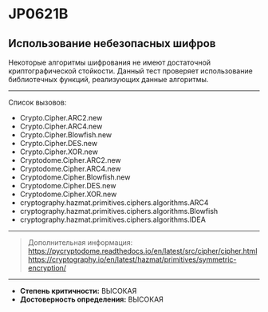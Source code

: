 # JP0621B
## Использование небезопасных шифров
Некоторые алгоритмы шифрования не имеют достаточной криптографической стойкости. Данный тест проверяет
использование библиотечных функций, реализующих данные алгоритмы.

---
Список вызовов:

* Crypto.Cipher.ARC2.new
* Crypto.Cipher.ARC4.new
* Crypto.Cipher.Blowfish.new
* Crypto.Cipher.DES.new
* Crypto.Cipher.XOR.new
* Cryptodome.Cipher.ARC2.new
* Cryptodome.Cipher.ARC4.new
* Cryptodome.Cipher.Blowfish.new
* Cryptodome.Cipher.DES.new
* Cryptodome.Cipher.XOR.new
* cryptography.hazmat.primitives.ciphers.algorithms.ARC4
* cryptography.hazmat.primitives.ciphers.algorithms.Blowfish
* cryptography.hazmat.primitives.ciphers.algorithms.IDEA

---
> Дополнительная информация:
> <https://pycryptodome.readthedocs.io/en/latest/src/cipher/cipher.html>
> <https://cryptography.io/en/latest/hazmat/primitives/symmetric-encryption/>
---
* __Степень критичности:__ ВЫСОКАЯ
* __Достоверность определения:__ ВЫСОКАЯ
